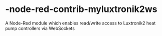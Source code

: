 # -node-red-contrib-myluxtronik2ws
A Node-Red module which enables read/write access to Luxtronik2 heat pump controllers via WebSockets
